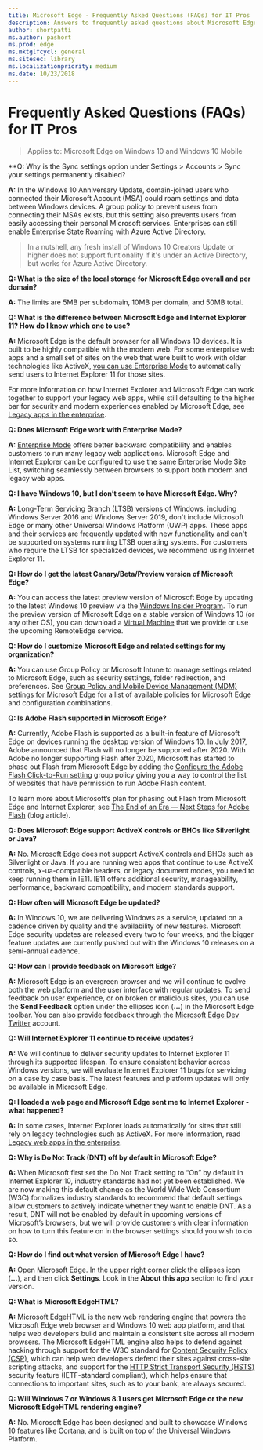 ```yaml
---
title: Microsoft Edge - Frequently Asked Questions (FAQs) for IT Pros 
description: Answers to frequently asked questions about Microsoft Edge features, integration, support, and potential problems.
author: shortpatti
ms.author: pashort
ms.prod: edge
ms.mktglfcycl: general
ms.sitesec: library
ms.localizationpriority: medium
ms.date: 10/23/2018
---
```


# Frequently Asked Questions (FAQs) for IT Pros

>Applies to: Microsoft Edge on Windows 10 and Windows 10 Mobile

**Q: Why is the Sync settings option under Settings \> Accounts \> Sync your settings permanently disabled?  

**A:** In the Windows 10 Anniversary Update, domain-joined users who connected their Microsoft Account (MSA) could roam settings and data between Windows devices.  A group policy to prevent users from connecting their MSAs exists, but this setting also prevents users from easily accessing their personal Microsoft services.  Enterprises can still enable Enterprise State Roaming with Azure Active Directory. 

>In a nutshell, any fresh install of Windows 10 Creators Update or higher does not support funtionality if it's under an Active Directory, but works for Azure Active Directory.

**Q: What is the size of the local storage for Microsoft Edge overall and per domain?**  

**A:** The limits are 5MB per subdomain, 10MB per domain, and 50MB total.

**Q: What is the difference between Microsoft Edge and Internet Explorer 11? How do I know which one to use?**

**A:** Microsoft Edge is the default browser for all Windows 10 devices. It is built to be highly compatible with the modern web. For some enterprise web apps and a small set of sites on the web that were built to work with older technologies like ActiveX, [you can use Enterprise Mode](https://docs.microsoft.com/microsoft-edge/deploy/emie-to-improve-compatibility) to automatically send users to Internet Explorer 11 for those sites.

For more information on how Internet Explorer and Microsoft Edge can work together to support your legacy web apps, while still defaulting to the higher bar for security and modern experiences enabled by Microsoft Edge, see [Legacy apps in the enterprise](https://blogs.windows.com/msedgedev/2017/04/07/legacy-web-apps-enterprise/#RAbtRvJSYFaKu2BI.97).

**Q: Does Microsoft Edge work with Enterprise Mode?**

**A:** [Enterprise Mode](https://docs.microsoft.com/internet-explorer/ie11-deploy-guide/enterprise-mode-overview-for-ie11) offers better backward compatibility and enables customers to run many legacy web applications. Microsoft Edge and Internet Explorer can be configured to use the same Enterprise Mode Site List, switching seamlessly between browsers to support both modern and legacy web apps. 


**Q: I have Windows 10, but I don’t seem to have Microsoft Edge. Why?**

**A:** Long-Term Servicing Branch (LTSB) versions of Windows, including Windows Server 2016 and Windows Server 2019, don't include Microsoft Edge or many other Universal Windows Platform (UWP) apps. These apps and their services are frequently updated with new functionality and can't be supported on systems running LTSB operating systems. For customers who require the LTSB for specialized devices, we recommend using Internet Explorer 11.

**Q: How do I get the latest Canary/Beta/Preview version of Microsoft Edge?**

**A:** You can access the latest preview version of Microsoft Edge by updating to the latest Windows 10 preview via the [Windows Insider Program](https://insider.windows.com/). To run the preview version of Microsoft Edge on a stable version of Windows 10 (or any other OS), you can download a [Virtual Machine](https://developer.microsoft.com/microsoft-edge/tools/vms/windows/) that we provide or use the upcoming RemoteEdge service.

**Q: How do I customize Microsoft Edge and related settings for my organization?**

**A:** You can use Group Policy or Microsoft Intune to manage settings related to Microsoft Edge, such as security settings, folder redirection, and preferences. See [Group Policy and Mobile Device Management (MDM) settings for Microsoft Edge](https://docs.microsoft.com/microsoft-edge/deploy/group-policies/index) for a list of available policies for Microsoft Edge and configuration combinations.

**Q: Is Adobe Flash supported in Microsoft Edge?**

**A:** Currently, Adobe Flash is supported as a built-in feature of Microsoft Edge on devices running the desktop version of Windows 10. In July 2017, Adobe announced that Flash will no longer be supported after 2020. With Adobe no longer supporting Flash after 2020, Microsoft has started to phase out Flash from Microsoft Edge by adding the [Configure the Adobe Flash Click-to-Run setting](available-policies.md#configure-the-adobe-flash-click-to-run-setting) group policy giving you a way to control the list of websites that have permission to run Adobe Flash content.



To learn more about Microsoft’s plan for phasing out Flash from Microsoft Edge and Internet Explorer, see [The End of an Era — Next Steps for Adobe Flash]( https://blogs.windows.com/msedgedev/2017/07/25/flash-on-windows-timeline/#3Bcc3QjRw0l7XsZ4.97) (blog article). 


**Q: Does Microsoft Edge support ActiveX controls or BHOs like Silverlight or Java?**  

**A:** No. Microsoft Edge does not support ActiveX controls and BHOs such as Silverlight or Java. If you are running web apps that continue to use ActiveX controls, x-ua-compatible headers, or legacy document modes, you need to keep running them in IE11.  IE11 offers additional security, manageability, performance, backward compatibility, and modern standards support.


**Q: How often will Microsoft Edge be updated?**

**A:** In Windows 10, we are delivering Windows as a service, updated on a cadence driven by quality and the availability of new features. Microsoft Edge security updates are released every two to four weeks, and the bigger feature updates are currently pushed out with the Windows 10 releases on a semi-annual cadence.

**Q: How can I provide feedback on Microsoft Edge?**

**A:** Microsoft Edge is an evergreen browser and we will continue to evolve both the web platform and the user interface with regular updates. To send feedback on user experience, or on broken or malicious sites, you can use the **Send Feedback** option under the ellipses icon (**...**) in the Microsoft Edge toolbar. You can also provide feedback through the [Microsoft Edge Dev Twitter](https://twitter.com/MSEdgeDev) account. 

**Q: Will Internet Explorer 11 continue to receive updates?**

**A:** We will continue to deliver security updates to Internet Explorer 11 through its supported lifespan. To ensure consistent behavior across Windows versions, we will evaluate Internet Explorer 11 bugs for servicing on a case by case basis. The latest features and platform updates will only be available in Microsoft Edge. 

**Q: I loaded a web page and Microsoft Edge sent me to Internet Explorer - what happened?**

**A:** In some cases, Internet Explorer loads automatically for sites that still rely on legacy technologies such as ActiveX. For more information, read [Legacy web apps in the enterprise](https://blogs.windows.com/msedgedev/2017/04/07/legacy-web-apps-enterprise/#uHpbs94kAaVsU1qB.97).

**Q: Why is Do Not Track (DNT) off by default in Microsoft Edge?**

**A:** When Microsoft first set the Do Not Track setting to “On” by default in Internet Explorer 10, industry standards had not yet been established. We are now making this default change as the World Wide Web Consortium (W3C) formalizes industry standards to recommend that default settings allow customers to actively indicate whether they want to enable DNT. As a result, DNT will not be enabled by default in upcoming versions of Microsoft’s browsers, but we will provide customers with clear information on how to turn this feature on in the browser settings should you wish to do so.

**Q: How do I find out what version of Microsoft Edge I have?**

**A:** Open Microsoft Edge. In the upper right corner click the ellipses icon (**…**), and then click **Settings**. Look in the **About this app** section to find your version. 
 
**Q: What is Microsoft EdgeHTML?**

**A:** Microsoft EdgeHTML is the new web rendering engine that powers the Microsoft Edge web browser and Windows 10 web app platform, and that helps web developers build and maintain a consistent site across all modern browsers. The Microsoft EdgeHTML engine also helps to defend against hacking through support for the W3C standard for [Content Security Policy (CSP)](https://developer.microsoft.com/microsoft-edge/platform/documentation/dev-guide/security/content-Security-Policy), which can help web developers defend their sites against cross-site scripting attacks, and support for the [HTTP Strict Transport Security (HSTS)](https://developer.microsoft.com/microsoft-edge/platform/documentation/dev-guide/security/HSTS/) security feature (IETF-standard compliant), which helps ensure that connections to important sites, such as to your bank, are always secured.

**Q: Will Windows 7 or Windows 8.1 users get Microsoft Edge or the new Microsoft EdgeHTML rendering engine?**

**A:** No. Microsoft Edge has been designed and built to showcase Windows 10 features like Cortana, and is built on top of the Universal Windows Platform. 


